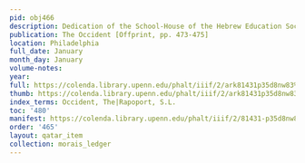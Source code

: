 ```yaml
---
pid: obj466
description: Dedication of the School-House of the Hebrew Education Society of Philadelphia.
publication: The Occident [Offprint, pp. 473-475]
location: Philadelphia
full_date: January
month_day: January
volume-notes:
year:
full: https://colenda.library.upenn.edu/phalt/iiif/2/ark81431p35d8nw83%2FSHA256E-s3819986--c80d8f6bb87af3d98f90aaacbe177c012211a65ca47772a095028341e3d215b7.jpeg/full/3500,/0/default.jpg
thumb: https://colenda.library.upenn.edu/phalt/iiif/2/ark81431p35d8nw83%2FSHA256E-s3819986--c80d8f6bb87af3d98f90aaacbe177c012211a65ca47772a095028341e3d215b7.jpeg/full/!200,200/0/default.jpg
index_terms: Occident, The|Rapoport, S.L.
toc: '480'
manifest: https://colenda.library.upenn.edu/phalt/iiif/2/81431-p35d8nw83/manifest
order: '465'
layout: qatar_item
collection: morais_ledger
---
```

